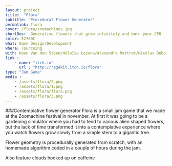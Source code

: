 ```yaml
---
layout: project
title:  "Flora"
subtitle: "Procedural Flower Generator"
permalink: flora
cover: /flora/zoomachines.jpg
shortDes:  Generative flowers that grow infinitely and burn your CPU
color: E2760C
what: Game Design/Development
where: Tourcoing
with: Koen Van den Steen/Héloïse Lozano/Alexandre Mattret/Nicolas Dubois
link : 
    - name: "itch.io"
      url : "http://ragekit.itch.io/flora"
type: "Jam Game"
media :
    - /assets/flora/2.png
    - /assets/flora/1.png
    - /assets/flora/flora.png
    - /assets/flora/3.png
---
```



###Contemplative flower generator
Flora is a small jam game that we made at the Zoomachine festival in november.
At first it was going to be a gardening simulator where you had to tend to various alien shaped flowers, but the lack of time transformed it into a contemplative experience where you watch flowers grow slowly from a simple stem to a gigantic tree.


Flower geometry is procedurally generated from scratch, with an homemade algorithm coded in a couple of hours during the jam. 

Also feature clouds hooked up on caffeine